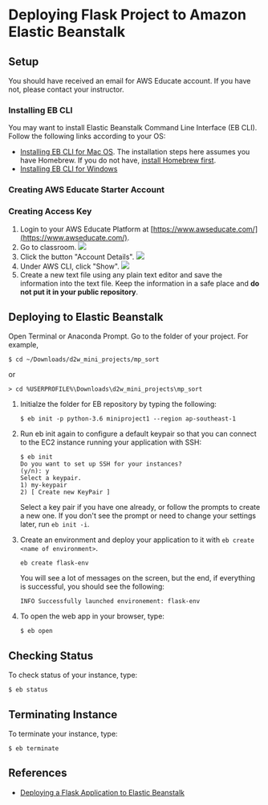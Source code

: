 # Deploying Flask Project to Amazon Elastic Beanstalk

## Setup

You should have received an email for AWS Educate account. If you have not, please contact your instructor. 

### Installing EB CLI

You may want to install Elastic Beanstalk Command Line Interface (EB CLI). Follow the following links according to your OS:
- [Installing EB CLI for Mac OS](https://docs.aws.amazon.com/elasticbeanstalk/latest/dg/eb-cli3-install-osx.html). The installation steps here assumes you have Homebrew. If you do not have, [install Homebrew first](https://brew.sh/).
- [Installing EB CLI for Windows](https://docs.aws.amazon.com/elasticbeanstalk/latest/dg/eb-cli3-install-windows.html)

### Creating AWS Educate Starter Account

### Creating Access Key

1. Login to your AWS Educate Platform at [https://www.awseducate.com/](https://www.awseducate.com/).
1. Go to classroom.
    ![](https://www.dropbox.com/s/fwrvxrc374zj5hn/credential_1.png?raw=1)
1. Click the button "Account Details".
	![](https://www.dropbox.com/s/v8cwxnrap1f84yo/credential_2.png?raw=1)
1. Under AWS CLI, click "Show".
	![](https://www.dropbox.com/s/uppsfd9d6i658mt/credential_3.png?raw=1)
1. Create a new text file using any plain text editor and save the information into the text file. Keep the information in a safe place and **do not put it in your public repository**.

## Deploying to Elastic Beanstalk

Open Terminal or Anaconda Prompt. Go to the folder of your project. For example,

```
$ cd ~/Downloads/d2w_mini_projects/mp_sort
```
or
```
> cd %USERPROFILE%\Downloads\d2w_mini_projects\mp_sort
```

1. Initialze the folder for EB repository by typing the following:

	```
	$ eb init -p python-3.6 miniproject1 --region ap-southeast-1
	```

1. Run eb init again to configure a default keypair so that you can connect to the EC2 instance running your application with SSH:

	```
	$ eb init
	Do you want to set up SSH for your instances?
	(y/n): y
	Select a keypair.
	1) my-keypair
	2) [ Create new KeyPair ]
	```
	Select a key pair if you have one already, or follow the prompts to create a new one. If you don't see the prompt or need to change your settings later, run `eb init -i`.

1. Create an environment and deploy your application to it with `eb create <name of environment>`.
    ```
	eb create flask-env
    ```

    You will see a lot of messages on the screen, but the end, if everything is successful, you should see the following:
    ```
    INFO Successfully launched environement: flask-env
    ```

1. To open the web app in your browser, type:

	```
	$ eb open
	```
	
## Checking Status

To check status of your instance, type:

```
$ eb status
```

## Terminating Instance

To terminate your instance, type:

```
$ eb terminate 
```
## References

- [Deploying a Flask Application to Elastic Beanstalk](https://docs.aws.amazon.com/elasticbeanstalk/latest/dg/create-deploy-python-flask.html#python-flask-setup-venv)

